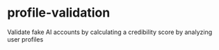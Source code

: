 # profile-validation
Validate fake AI accounts by calculating a credibility score by analyzing user profiles
